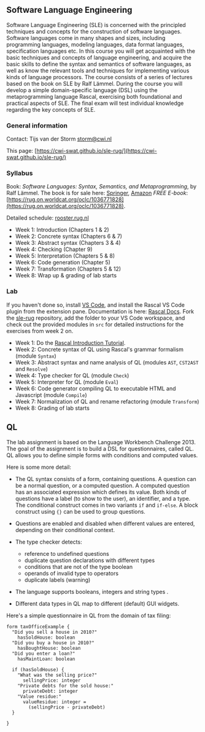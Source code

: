 ## Software Language Engineering

Software Language Engineering (SLE) is concerned with the principled techniques and concepts for the construction of software languages. Software languages come in many shapes and sizes, including programming languages, modeling languages, data format languages, specification languages etc. In this course you will get acquainted with the basic techniques and concepts of language engineering, and acquire the basic skills to define the syntax and semantics of software languages, as well as know the relevant tools and techniques for implementing various kinds of language processors. The course consists of a series of lectures based on the book on SLE by Ralf Lämmel. During the course you  will develop a simple domain-specific language (DSL) using the metaprogramming language Rascal, exercising both foundational and practical aspects of SLE. The final exam will test individual knowledge regarding the key concepts of SLE.


### General information

Contact: Tijs van der Storm [storm@cwi.nl](mailto:storm@cwi.nl)

This page: [https://cwi-swat.github.io/sle-rug/](https://cwi-swat.github.io/sle-rug/)

### Syllabus

Book: *Software Languages: Syntax, Semantics, and Metaprogramming*, by Ralf L&auml;mmel. The book is for sale here: [Springer](https://www.springer.com/gp/book/9783319907987), [Amazon](https://www.amazon.de/Software-Languages-Syntax-Semantics-Metaprogramming/dp/3319907980) *FREE E-book*: [https://rug.on.worldcat.org/oclc/1036771828](https://rug.on.worldcat.org/oclc/1036771828).

Detailed schedule: [rooster.rug.nl](https://rooster.rug.nl/#/en/current/schedule/course-WBCS016-05)

- Week 1: Introduction (Chapters 1 & 2)
- Week 2: Concrete syntax (Chapters 6 & 7)
- Week 3: Abstract syntax (Chapters 3 & 4)
- Week 4: Checking (Chapter 9)
- Week 5: Interpretation (Chapters 5 & 8)
- Week 6: Code generation (Chapter 5)
- Week 7: Transformation (Chapters 5 & 12)
- Week 8: Wrap up & grading of lab starts

### Lab

If you haven't done so, install [VS Code](https://code.visualstudio.com/), and install the Rascal VS Code plugin from the extension pane. Documentation is here: [Rascal Docs](https://www.rascal-mpl.org/docs/GettingStarted/).
Fork the [sle-rug](https://github.com/cwi-swat/sle-rug) repository, add the folder to your VS Code workspace, and check out the provided modules in `src` for detailed instructions for the exercises from week 2 on. 

- Week 1: Do the [Rascal Introduction Tutorial](https://github.com/cwi-swat/rascal-wax-on-wax-off).
- Week 2: Concrete syntax of QL using Rascal's grammar formalism (module `Syntax`)
- Week 3: Abstract syntax and name analysis of QL (modules `AST`, `CST2AST` and `Resolve`)
- Week 4: Type checker for QL (module `Check`)
- Week 5: Interpreter for QL (module `Eval`)
- Week 6: Code generator compiling QL to executable HTML and Javascript (module `Compile`)
- Week 7: Normalization of QL and rename refactoring (module `Transform`)
- Week 8: Grading of lab starts

## QL

The lab assignment is based on the Language Workbench Challenge 2013. The goal of the assignment is to build a DSL for questionnaires, called QL. QL allows you to define simple forms with conditions and computed values.

Here is some more detail:

- The QL syntax consists of a form, containing questions. A question can be a normal question, or a computed question. A computed question has an associated expression which defines its value. Both kinds of questions have a label (to show to the user), an identifier, and a type. The conditional construct comes in two variants `if` and `if-else`. A block construct using `{}` can be used to group questions. 

- Questions are enabled and disabled when different values are
  entered, depending on their conditional context.
  
- The type checker detects:
   * reference to undefined questions
   * duplicate question declarations with different types
   * conditions that are not of the type boolean
   * operands of invalid type to operators
   * duplicate labels (warning)

- The language supports booleans, integers and string types .

- Different data types in QL map to different (default) GUI widgets.   

Here's a simple questionnaire in QL from the domain of tax filing:

```
form taxOfficeExample { 
  "Did you sell a house in 2010?"
    hasSoldHouse: boolean
  "Did you buy a house in 2010?"
    hasBoughtHouse: boolean
  "Did you enter a loan?"
    hasMaintLoan: boolean
    
  if (hasSoldHouse) {
    "What was the selling price?"
      sellingPrice: integer
    "Private debts for the sold house:"
      privateDebt: integer
    "Value residue:"
      valueResidue: integer = 
        (sellingPrice - privateDebt)
  }
  
}
```

